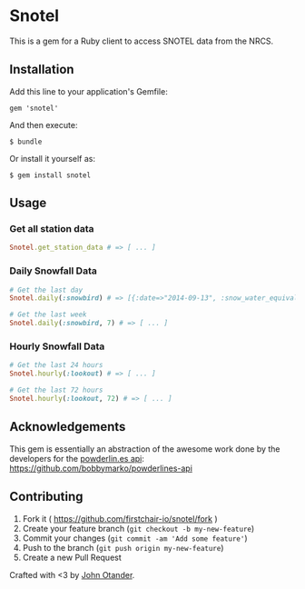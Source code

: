 # Snotel

This is a gem for a Ruby client to access SNOTEL data from the NRCS.

## Installation

Add this line to your application's Gemfile:

    gem 'snotel'

And then execute:

    $ bundle

Or install it yourself as:

    $ gem install snotel

## Usage

### Get all station data

```ruby
Snotel.get_station_data # => [ ... ]
```

### Daily Snowfall Data

```ruby
# Get the last day
Snotel.daily(:snowbird) # => [{:date=>"2014-09-13", :snow_water_equivalent_in=>"0.0", :change_in_snow_water_equivalent_in=>"0.0", :snow_depth_in=>nil, :change_in_snow_depth_in=>nil}]

# Get the last week
Snotel.daily(:snowbird, 7) # => [ ... ]
```

### Hourly Snowfall Data

```ruby
# Get the last 24 hours
Snotel.hourly(:lookout) # => [ ... ]

# Get the last 72 hours
Snotel.hourly(:lookout, 72) # => [ ... ]
```

## Acknowledgements

This gem is essentially an abstraction of the awesome work done by the developers for the
[powderlin.es api](http://powderlin.es/api.html): <https://github.com/bobbymarko/powderlines-api>

## Contributing

1. Fork it ( https://github.com/firstchair-io/snotel/fork )
2. Create your feature branch (`git checkout -b my-new-feature`)
3. Commit your changes (`git commit -am 'Add some feature'`)
4. Push to the branch (`git push origin my-new-feature`)
5. Create a new Pull Request

Crafted with <3 by [John Otander](http://johnotander.com).
